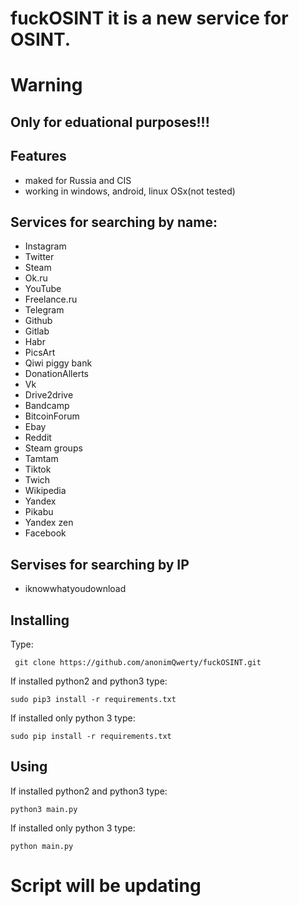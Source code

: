 # fuckOSINT it is a new service for OSINT.
# Warning 
## Only for eduational purposes!!!
## Features
 * maked for Russia and CIS
 * working in windows, android, linux OSx(not tested)
## Services for searching by name: 
 * Instagram
 * Twitter
 * Steam
 * Ok.ru
 * YouTube
 * Freelance.ru
 * Telegram
 * Github
 * Gitlab
 * Habr
 * PicsArt
 * Qiwi piggy bank
 * DonationAllerts
 * Vk
 * Drive2drive
 * Bandcamp
 * BitcoinForum
 * Ebay
 * Reddit
 * Steam groups
 * Tamtam
 * Tiktok
 * Twich
 * Wikipedia
 * Yandex
 * Pikabu
 * Yandex zen
 * Facebook
## Servises for searching by IP
* iknowwhatyoudownload

## Installing
Type:

 ``` git clone https://github.com/anonimQwerty/fuckOSINT.git```
 
 If installed python2 and python3 type:
 
 ```sudo pip3 install -r requirements.txt```
 
 If installed only python 3 type:
 
 ```sudo pip install -r requirements.txt```
 
## Using
If installed python2 and python3 type:

 ```python3 main.py```
 
 If installed only python 3 type:
 
 ```python main.py```
 
 # Script will be updating
